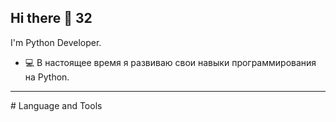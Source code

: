 ## Hi there 👋 32
I'm Python Developer.
<ul>
  <li>💻 В настоящее время я развиваю свои навыки программирования на Python.</li>
  <li👋 Буду рад любому сотрудничеству)</li>
</ul>
<hr>
# Language and Tools

